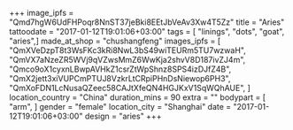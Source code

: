 +++
image_ipfs = "Qmd7hgW6UdFHPoqr8NnST37jeBki8EEtJbVeAv3Xw4T5Zz"
title = "Aries"
tattoodate = "2017-01-12T19:01:06+03:00"
tags = [
"linings",
"dots",
"goat",
"aries",]
made_at_shop = "chushangfeng"
images_ipfs = [
"QmXVeDzpT8t3WsFKc3kRi8NwL3bS49wiTEURm5TU7wzwaH",
"QmVX7aNzeZR5WVj9qVZwsMmZ6WwKja2shvV8D187ivZJ4m",
"Qmco9oX1cyxnLBwpAVHkZ1csrZtWpShnz8SPS4izDJfZ4B",
"QmX2jett3xiVUPCmPTUJ8VzkrLtCRpiPHnDsNiewop6PH3",
"QmXoFDN1LcNusaQZeec58CAJtXfeQN4HGJKxV1SqWQhAUE",
]
location_country = "China"
duration_mins = 90
extra = ""
bodypart = [
"arm",
]
gender = "female"
location_city = "Shanghai"
date = "2017-01-12T19:01:06+03:00"
design = "aries"
+++

